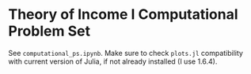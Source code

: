 # Theory of Income I Computational Problem Set

See `computational_ps.ipynb`. Make sure to check `plots.jl` compatibility with current version of Julia, if not already installed (I use 1.6.4).
